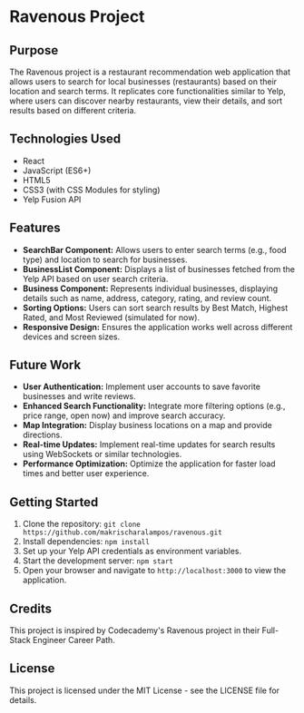 # Ravenous Project

## Purpose

The Ravenous project is a restaurant recommendation web application that allows users to search for local businesses (restaurants) based on their location and search terms. It replicates core functionalities similar to Yelp, where users can discover nearby restaurants, view their details, and sort results based on different criteria.

## Technologies Used

- React
- JavaScript (ES6+)
- HTML5
- CSS3 (with CSS Modules for styling)
- Yelp Fusion API

## Features

- **SearchBar Component:** Allows users to enter search terms (e.g., food type) and location to search for businesses.
- **BusinessList Component:** Displays a list of businesses fetched from the Yelp API based on user search criteria.
- **Business Component:** Represents individual businesses, displaying details such as name, address, category, rating, and review count.
- **Sorting Options:** Users can sort search results by Best Match, Highest Rated, and Most Reviewed (simulated for now).
- **Responsive Design:** Ensures the application works well across different devices and screen sizes.

## Future Work

- **User Authentication:** Implement user accounts to save favorite businesses and write reviews.
- **Enhanced Search Functionality:** Integrate more filtering options (e.g., price range, open now) and improve search accuracy.
- **Map Integration:** Display business locations on a map and provide directions.
- **Real-time Updates:** Implement real-time updates for search results using WebSockets or similar technologies.
- **Performance Optimization:** Optimize the application for faster load times and better user experience.

## Getting Started

1. Clone the repository: `git clone https://github.com/makrischaralampos/ravenous.git`
2. Install dependencies: `npm install`
3. Set up your Yelp API credentials as environment variables.
4. Start the development server: `npm start`
5. Open your browser and navigate to `http://localhost:3000` to view the application.

## Credits

This project is inspired by Codecademy's Ravenous project in their Full-Stack Engineer Career Path.

## License

This project is licensed under the MIT License - see the LICENSE file for details.
